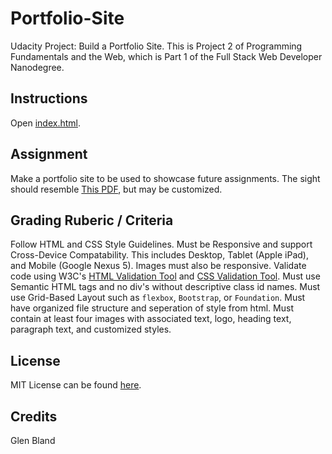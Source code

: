 # Portfolio-Site
Udacity Project: Build a Portfolio Site.
This is Project 2 of Programming Fundamentals and the Web,
which is Part 1 of the Full Stack Web Developer Nanodegree.

## Instructions
Open [index.html](index.html).

## Assignment
Make a portfolio site to be used to showcase future assignments.
The sight should resemble [This PDF](design-mockup-portfolio.pdf), but may be customized.

## Grading Ruberic / Criteria
Follow HTML and CSS Style Guidelines.
Must be Responsive and support Cross-Device Compatability.
This includes Desktop, Tablet (Apple iPad), and Mobile (Google Nexus 5).
Images must also be responsive.
Validate code using W3C's
[HTML Validation Tool](https://validator.w3.org/#validate_by_input)
and [CSS Validation Tool](https://jigsaw.w3.org/css-validator/#validate_by_input).
Must use Semantic HTML tags and no div's without descriptive class id names.
Must use Grid-Based Layout such as `flexbox`, `Bootstrap`, or `Foundation`.
Must have organized file structure and seperation of style from html.
Must contain at least four images with associated text, logo, heading text,
paragraph text, and customized styles.

## License
MIT License can be found [here](license.md).

## Credits
Glen Bland
